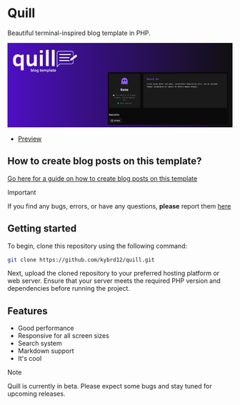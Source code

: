 # Quill
Beautiful terminal-inspired blog template in PHP.

![quill thumbnail](https://raw.githubusercontent.com/kybrd12/quill/refs/heads/main/quill.png)

- [Preview](https://preview-quill.whatisthis.website/)

## How to create blog posts on this template?
[Go here for a guide on how to create blog posts on this template](https://github.com/kybrd12/quill/blob/main/posts/DELETE-THIS-FILE-how-to-make-posts.md)

> [!IMPORTANT]
> If you find any bugs, errors, or have any questions, **please** report them [here](https://blog.whatisthis.website/report/)

## Getting started
To begin, clone this repository using the following command:

```bash
git clone https://github.com/kybrd12/quill.git
```

Next, upload the cloned repository to your preferred hosting platform or web server.
Ensure that your server meets the required PHP version and dependencies before running the project.

## Features
- Good performance
- Responsive for all screen sizes
- Search system
- Markdown support
- It's cool

> [!NOTE]
> Quill is currently in beta. Please expect some bugs and stay tuned for upcoming releases.
